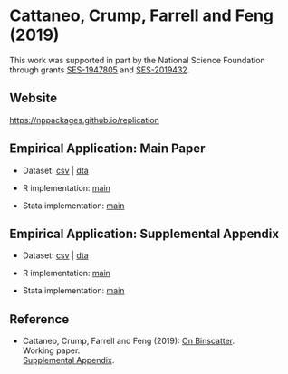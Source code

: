 # Cattaneo, Crump, Farrell and Feng (2019)

This work was supported in part by the National Science Foundation through grants [SES-1947805](https://www.nsf.gov/awardsearch/showAward?AWD_ID=1947805) and [SES-2019432](https://www.nsf.gov/awardsearch/showAward?AWD_ID=2019432).

## Website

https://nppackages.github.io/replication

## Empirical Application: Main Paper

- Dataset: [csv](CCFF_2019_Binscatter.csv) | [dta](CCFF_2019_Binscatter.dta)

- R implementation: [main](CCFF_2019_Binscatter.R)

- Stata implementation: [main](CCFF_2019_Binscatter.do)

## Empirical Application: Supplemental Appendix

- Dataset: [csv](CCFF_2019_Binscatter--SA.csv) | [dta](CCFF_2019_Binscatter--SA.dta)

- R implementation: [main](CCFF_2019_Binscatter--SA.R)

- Stata implementation: [main](CCFF_2019_Binscatter--SA.do)

## Reference

- Cattaneo, Crump, Farrell and Feng (2019): [On Binscatter](references/Cattaneo-Crump-Farrell-Feng_2019_Binscatter.pdf).<br>
Working paper.<br>
[Supplemental Appendix](https://nppackages.github.io/references/Cattaneo-Crump-Farrell-Feng_2019_Binscatter--Supplemental.pdf).

<br><br>
